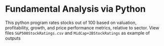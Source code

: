 # Fundamental Analysis via Python

This python program rates stocks out of 100 based on valuation, profitability, growth, and price performance metrics, relative to sector. 
View files `S&P500StockRatings.csv` and `MidCap+2BStockRatings` as example of outputs
